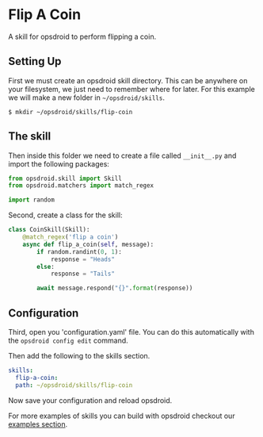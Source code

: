 # Flip A Coin

A skill for opsdroid to perform flipping a coin.

## Setting Up

First we must create an opsdroid skill directory. This can be anywhere on your filesystem, we just need to remember
where for later. For this example we will make a new folder in `~/opsdroid/skills`.

```shell
$ mkdir ~/opsdroid/skills/flip-coin
```

## The skill

Then inside this folder we need to create a file called  `__init__.py` and import the following packages:

```python
from opsdroid.skill import Skill
from opsdroid.matchers import match_regex

import random
```

Second, create a class for the skill:

```python
class CoinSkill(Skill):
    @match_regex('flip a coin')
    async def flip_a_coin(self, message):
        if random.randint(0, 1):
            response = "Heads"
        else:
            response = "Tails"

        await message.respond("{}".format(response))

```

## Configuration

Third, open you 'configuration.yaml' file. You can do this automatically with the `opsdroid config edit` command.

Then add the following to the skills section.

```yaml
skills:
  flip-a-coin:
  path: ~/opsdroid/skills/flip-coin
```

Now save your configuration and reload opsdroid.

For more examples of skills you can build with opsdroid checkout our [examples section](../examples/index).